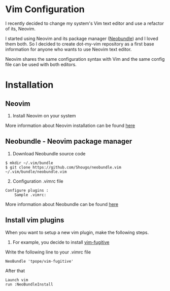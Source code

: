 # Vim Configuration

I recently decided to change my system's Vim text editor and use a refactor of its, Neovim. 

I started using Neovim and its package manager ([Neobundle](https://github.com/Shougo/neobundle.vim)) and I loved them both. So I decided to create dot-my-vim repository as a first base information for anyone who wants to use Neovim text editor.

Neovim shares the same configuration syntax with Vim and the same config file can be used with both editors.

# Installation

## Neovim

1. Install Neovim on your system

More information about Neovim installation can be found [here](https://github.com/neovim/neovim)

## Neobundle - Neovim package manager

1. Download Neobundle source code
```
$ mkdir ~/.vim/bundle
$ git clone https://github.com/Shougo/neobundle.vim ~/.vim/bundle/neobundle.vim
```

2. Configuration .vimrc file

```
Configure plugins :
    Sample .vimrc:
```

More information about Neobundle can be found [here](https://github.com/Shougo/neobundle.vim)


##  Install vim plugins

When you want to setup a new vim plugin, make the following steps.

1. For example, you decide to install [vim-fugitive](https://github.com/tpope/vim-fugitive)

Write the following line to your .vimrc file
```
NeoBundle 'tpope/vim-fugitive'
```
After that 

```
Launch vim
run :NeoBundleInstall
```

